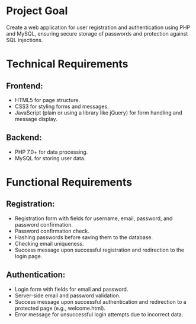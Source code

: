 # Project Goal
Create a web application for user registration and authentication using PHP and MySQL, ensuring secure storage of passwords and protection against SQL injections.

# Technical Requirements
## Frontend:
- HTML5 for page structure.
- CSS3 for styling forms and messages.
- JavaScript (plain or using a library like jQuery) for form handling and message display.
## Backend:
- PHP 7.0+ for data processing.
- MySQL for storing user data.

# Functional Requirements
## Registration:
- Registration form with fields for username, email, password, and password confirmation.
- Password confirmation check.
- Hashing passwords before saving them to the database.
- Checking email uniqueness.
- Success message upon successful registration and redirection to the login page.
## Authentication:
- Login form with fields for email and password.
- Server-side email and password validation.
- Success message upon successful authentication and redirection to a protected page (e.g., welcome.html).
- Error message for unsuccessful login attempts due to incorrect data.
